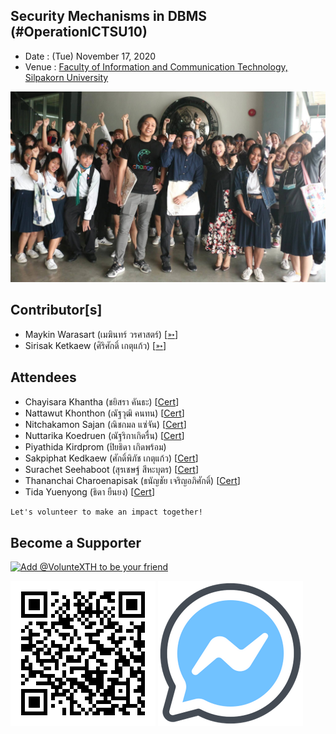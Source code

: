 ## Security Mechanisms in DBMS (#OperationICTSU10)

+ Date : (Tue) November 17, 2020
+ Venue : [Faculty of Information and Communication Technology, Silpakorn University](https://www.ict.su.ac.th/)

[![](OperationICTSU10/pic/AfterTheMatch.jpg "#OperationICTSU10")](https://www.facebook.com/hashtag/OperationICTSU10)

## Contributor[s]
+ Maykin Warasart (เมฆินทร์ วรศาสตร์) [[➳](http://mk.in.th)]
+ Sirisak Ketkaew (ศิริศักดิ์ เกตุแก้ว) [[➳](https://www.facebook.com/sirisak.k94)]

## Attendees
<!--  [[Cert](OperationICTSU10/Attendance/xxx.pdf)] -->
+ Chayisara Khantha (ชยิสรา คันธะ) [[Cert](OperationICTSU10/Attendance/VXOpICTSU10-20201117-Chayisara-Khantha.pdf)]
+ Nattawut Khonthon (ณัฐวุฒิ คนทน) [[Cert](OperationICTSU10/Attendance/VXOpICTSU10-20201117-Nattawut-Khonthon.pdf)]
+ Nitchakamon Sajan (ณิชกมล แซ่จัน) [[Cert](OperationICTSU10/Attendance/VXOpICTSU10-20201117-Nitchakamon-Sajan.pdf)]
+ Nuttarika Koedruen (ณัฐริกาเกิดรื่น) [[Cert](OperationICTSU10/Attendance/VXOpICTSU10-20201117-Nuttarika-Koedruen.pdf)]
+ Piyathida Kirdprom (ปิยธิดา เกิดพร้อม)
+ Sakpiphat Kedkaew (ศักดิ์พิภัช เกตุแก้ว) [[Cert](OperationICTSU10/Attendance/VXOpICTSU10-20201117-Sakpiphat-Kedkaew.pdf)]
+ Surachet Seehaboot (สุรเชษฐ์ สีหะบุตร) [[Cert](OperationICTSU10/Attendance/VXOpICTSU10-20201117-Surachet-Seehaboot.pdf)]
+ Thananchai Charoenapisak (ธนัญชัย เจริญอภิศักดิ์) [[Cert](OperationICTSU10/Attendance/VXOpICTSU10-20201117-Thananchai-Charoenapisak.pdf)]
+ Tida Yuenyong (ธิดา ยืนยง) [[Cert](OperationICTSU10/Attendance/VXOpICTSU10-20201117-Tida-Yuenyong.pdf)]

```markdown
Let's volunteer to make an impact together!
```

## Become a Supporter

[![](https://scdn.line-apps.com/n/line_add_friends/btn/en.png "Add @VolunteXTH to be your friend")](https://lin.ee/cnIgUj4)

[![](/@VolunteXTH.png "Add @VolunteXTH to be your friend")](https://line.me/R/ti/p/@voluntex)
[![](/fb-m.png "Talk to us via FB messenger")](https://m.me/VolunteXTH)